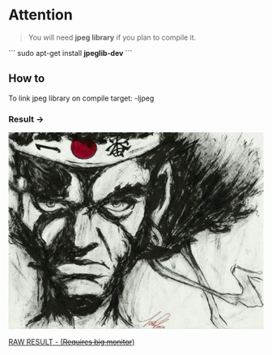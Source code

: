 # Attention

> You will need **jpeg library** if you plan to compile it. <br/>

´´´
	sudo apt-get install **jpeglib-dev**
´´´

## How to

To link jpeg library on compile target: -ljpeg

### Result ->

![From image](https://github.com/DonizeteVida/image2ascii/blob/main/image.jpg)

[RAW RESULT - (~~Requires big monitor~~)](https://raw.githubusercontent.com/DonizeteVida/image2ascii/main/result.txt)
